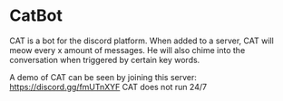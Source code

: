# CatBot 

CAT is a bot for the discord platform. 
When added to a server, CAT will meow every x amount of messages. He will also chime into the conversation when triggered by certain key words.

A demo of CAT can be seen by joining this server: https://discord.gg/fmUTnXYF CAT does not run 24/7
